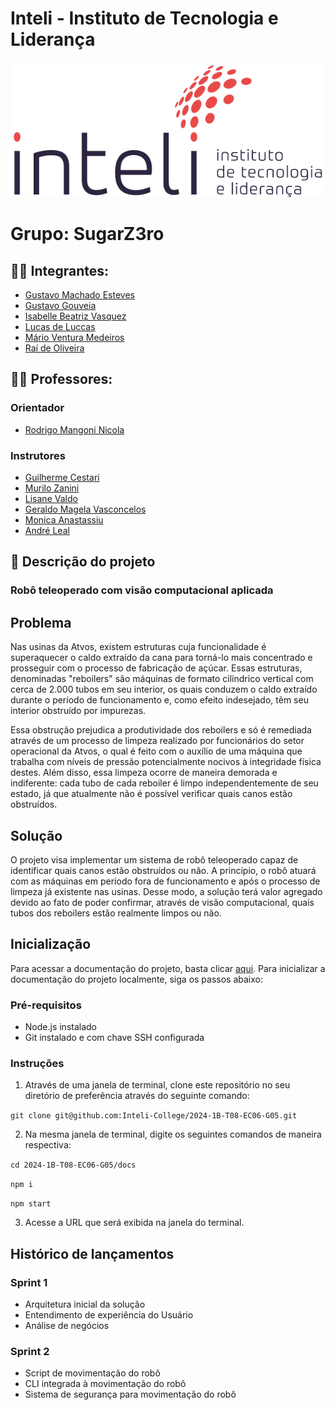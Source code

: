 # Inteli - Instituto de Tecnologia e Liderança 

<p align="center">
<a href= "https://www.inteli.edu.br/"><img src="docs/static/img/inteli.png" alt="Inteli - Instituto de Tecnologia e Liderança" border="0"></a>
</p>

# Grupo: SugarZ3ro

## :student: Integrantes:

- <a href="https://www.linkedin.com/in/gustavo-machado-esteves-453b81248/">Gustavo Machado Esteves</a>
- <a href="https://www.linkedin.com/in/gustavo-gouveia-583185271//">Gustavo Gouveia</a>
- <a href="https://www.linkedin.com/in/isabelle-beatriz-vasquez-oliveira-55a19626a/">Isabelle Beatriz Vasquez</a>
- <a href="https://www.linkedin.com/in/lucasdeluccas/">Lucas de Luccas</a>
- <a href="https://www.linkedin.com/in/m%C3%A1rio-ventura-medeiros-123682291/">Mário Ventura Medeiros</a>
- <a href="https://www.linkedin.com/in/raideoliveira/">Raí de Oliveira</a>

## :teacher: Professores:

### Orientador

- <a href="https://www.linkedin.com/in/rodrigo-mangoni-nicola-537027158/">Rodrigo Mangoni Nicola</a>

### Instrutores

- <a href="https://www.linkedin.com/in/gui-cestari/">Guilherme Cestari</a>
- <a href="https://www.linkedin.com/in/murilo-zanini-de-carvalho-0980415b/">Murilo Zanini</a>
- <a href="https://www.linkedin.com/in/lisane-valdo/">Lisane Valdo</a>
- <a href="https://www.linkedin.com/in/geraldo-magela-severino-vasconcelos-22b1b220/">Geraldo Magela Vasconcelos</a>
- <a href="https://www.linkedin.com/in/monica-anastassiu-d-sc-2568522/">Monica Anastassiu</a>
- <a href="https://www.linkedin.com/in/andr%C3%A9-leal-a57b2065/">André Leal</a>


## :memo: Descrição do projeto

### Robô teleoperado com visão computacional aplicada

## Problema

Nas usinas da Atvos, existem estruturas cuja funcionalidade é superaquecer o caldo extraído da cana para torná-lo mais concentrado e prosseguir com o processo de fabricação de açúcar. Essas estruturas, denominadas "reboilers" são máquinas de formato cilíndrico vertical com cerca de 2.000 tubos em seu interior, os quais conduzem o caldo extraído durante o período de funcionamento e, como efeito indesejado, têm seu interior obstruído por impurezas. 

Essa obstrução prejudica a produtividade dos reboilers e só é remediada através de um processo de limpeza realizado por funcionários do setor operacional da Atvos, o qual é feito com o auxílio de uma máquina que trabalha com níveis de pressão potencialmente nocivos à integridade física destes. Além disso, essa limpeza ocorre de maneira demorada e indiferente: cada tubo de cada reboiler é limpo independentemente de seu estado, já que atualmente não é possível verificar quais canos estão obstruídos.

## Solução

O projeto visa implementar um sistema de robô teleoperado capaz de identificar quais canos estão obstruídos ou não. A princípio, o robô atuará com as máquinas em período fora de funcionamento e após o processo de limpeza já existente nas usinas. Desse modo, a solução terá valor agregado devido ao fato de poder confirmar, através de visão computacional, quais tubos dos reboilers estão realmente limpos ou não.

## Inicialização

Para acessar a documentação do projeto, basta clicar [aqui](https://inteli-college.github.io/2024-1B-T08-EC06-G05/). Para inicializar a documentação do projeto localmente, siga os passos abaixo:

### Pré-requisitos

- Node.js instalado
- Git instalado e com chave SSH configurada

### Instruções

1. Através de uma janela de terminal, clone este repositório no seu diretório de preferência através do seguinte comando:

```git clone git@github.com:Inteli-College/2024-1B-T08-EC06-G05.git```

2. Na mesma janela de terminal, digite os seguintes comandos de maneira respectiva:

```cd 2024-1B-T08-EC06-G05/docs```

```npm i```

```npm start```

3. Acesse a URL que será exibida na janela do terminal.

## Histórico de lançamentos

### Sprint 1

- Arquitetura inicial da solução
- Entendimento de experiência do Usuário
- Análise de negócios

### Sprint 2

- Script de movimentação do robô
- CLI integrada à movimentação do robô
- Sistema de segurança para movimentação do robô